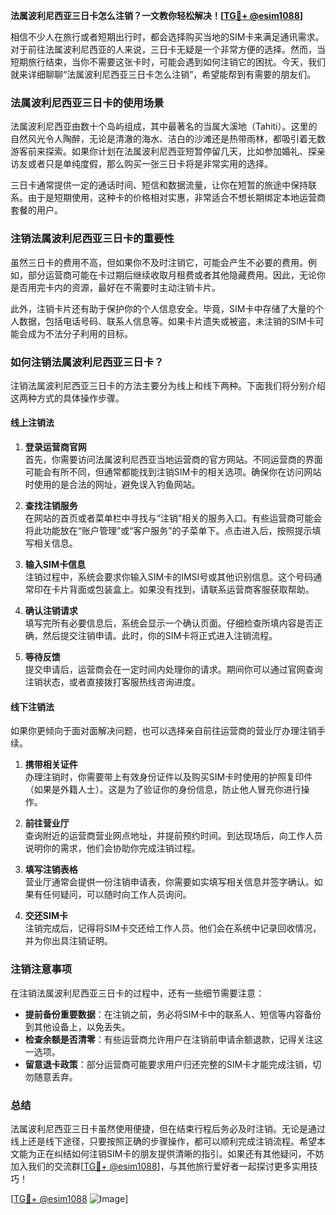 **法属波利尼西亚三日卡怎么注销？一文教你轻松解决！[[TG💪+ @esim1088](https://t.me/s/esim1088)]**

相信不少人在旅行或者短期出行时，都会选择购买当地的SIM卡来满足通讯需求。对于前往法属波利尼西亚的人来说，三日卡无疑是一个非常方便的选择。然而，当短期旅行结束，当你不需要这张卡时，可能会遇到如何注销它的困扰。今天，我们就来详细聊聊“法属波利尼西亚三日卡怎么注销”，希望能帮到有需要的朋友们。

### 法属波利尼西亚三日卡的使用场景

法属波利尼西亚由数十个岛屿组成，其中最著名的当属大溪地（Tahiti）。这里的自然风光令人陶醉，无论是清澈的海水、洁白的沙滩还是热带雨林，都吸引着无数游客前来探索。如果你计划在法属波利尼西亚短暂停留几天，比如参加婚礼、探亲访友或者只是单纯度假，那么购买一张三日卡将是非常实用的选择。

三日卡通常提供一定的通话时间、短信和数据流量，让你在短暂的旅途中保持联系。由于是短期使用，这种卡的价格相对实惠，非常适合不想长期绑定本地运营商套餐的用户。

### 注销法属波利尼西亚三日卡的重要性

虽然三日卡的费用不高，但如果你不及时注销它，可能会产生不必要的费用。例如，部分运营商可能在卡过期后继续收取月租费或者其他隐藏费用。因此，无论你是否用完卡内的资源，最好在不需要时主动注销卡片。

此外，注销卡片还有助于保护你的个人信息安全。毕竟，SIM卡中存储了大量的个人数据，包括电话号码、联系人信息等。如果卡片遗失或被盗，未注销的SIM卡可能会成为不法分子利用的目标。

### 如何注销法属波利尼西亚三日卡？

注销法属波利尼西亚三日卡的方法主要分为线上和线下两种。下面我们将分别介绍这两种方式的具体操作步骤。

#### 线上注销法

1. **登录运营商官网**  
   首先，你需要访问法属波利尼西亚当地运营商的官方网站。不同运营商的界面可能会有所不同，但通常都能找到注销SIM卡的相关选项。确保你在访问网站时使用的是合法的网址，避免误入钓鱼网站。

2. **查找注销服务**  
   在网站的首页或者菜单栏中寻找与“注销”相关的服务入口。有些运营商可能会将此功能放在“账户管理”或“客户服务”的子菜单下。点击进入后，按照提示填写相关信息。

3. **输入SIM卡信息**  
   注销过程中，系统会要求你输入SIM卡的IMSI号或其他识别信息。这个号码通常印在卡片背面或包装盒上。如果没有找到，请联系运营商客服获取帮助。

4. **确认注销请求**  
   填写完所有必要信息后，系统会显示一个确认页面。仔细检查所填内容是否正确，然后提交注销申请。此时，你的SIM卡将正式进入注销流程。

5. **等待反馈**  
   提交申请后，运营商会在一定时间内处理你的请求。期间你可以通过官网查询注销状态，或者直接拨打客服热线咨询进度。

#### 线下注销法

如果你更倾向于面对面解决问题，也可以选择亲自前往运营商的营业厅办理注销手续。

1. **携带相关证件**  
   办理注销时，你需要带上有效身份证件以及购买SIM卡时使用的护照复印件（如果是外籍人士）。这是为了验证你的身份信息，防止他人冒充你进行操作。

2. **前往营业厅**  
   查询附近的运营商营业网点地址，并提前预约时间。到达现场后，向工作人员说明你的需求，他们会协助你完成注销过程。

3. **填写注销表格**  
   营业厅通常会提供一份注销申请表，你需要如实填写相关信息并签字确认。如果有任何疑问，可以随时向工作人员询问。

4. **交还SIM卡**  
   注销完成后，记得将SIM卡交还给工作人员。他们会在系统中记录回收情况，并为你出具注销证明。

### 注销注意事项

在注销法属波利尼西亚三日卡的过程中，还有一些细节需要注意：

- **提前备份重要数据**：在注销之前，务必将SIM卡中的联系人、短信等内容备份到其他设备上，以免丢失。
- **检查余额是否清零**：有些运营商允许用户在注销前申请余额退款，记得关注这一选项。
- **留意退卡政策**：部分运营商可能要求用户归还完整的SIM卡才能完成注销，切勿随意丢弃。

### 总结

法属波利尼西亚三日卡虽然使用便捷，但在结束行程后务必及时注销。无论是通过线上还是线下途径，只要按照正确的步骤操作，都可以顺利完成注销流程。希望本文能为正在纠结如何注销SIM卡的朋友提供清晰的指引。如果还有其他疑问，不妨加入我们的交流群[[TG💪+ @esim1088](https://t.me/s/esim1088)]，与其他旅行爱好者一起探讨更多实用技巧！

[[TG💪+ @esim1088](https://t.me/s/esim1088) ![Image](https://i.postimg.cc/4NQfJmqS/Snipaste-2025-05-13-00-14-12.png)]